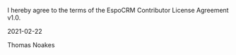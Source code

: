 I hereby agree to the terms of the EspoCRM Contributor License Agreement v1.0.

2021-02-22

Thomas Noakes
